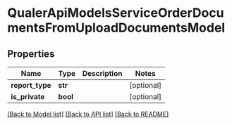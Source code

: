 # QualerApiModelsServiceOrderDocumentsFromUploadDocumentsModel

## Properties
Name | Type | Description | Notes
------------ | ------------- | ------------- | -------------
**report_type** | **str** |  | [optional] 
**is_private** | **bool** |  | [optional] 

[[Back to Model list]](../README.md#documentation-for-models) [[Back to API list]](../README.md#documentation-for-api-endpoints) [[Back to README]](../README.md)


